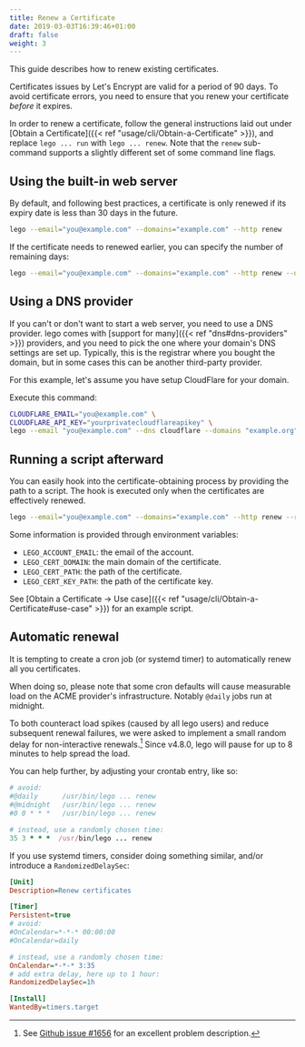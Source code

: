 ```yaml
---
title: Renew a Certificate
date: 2019-03-03T16:39:46+01:00
draft: false
weight: 3
---
```


This guide describes how to renew existing certificates.

<!--more-->

Certificates issues by Let's Encrypt are valid for a period of 90 days.
To avoid certificate errors, you need to ensure that you renew your certificate *before* it expires.

In order to renew a certificate, follow the general instructions laid out under [Obtain a Certificate]({{< ref "usage/cli/Obtain-a-Certificate" >}}), and replace `lego ... run` with `lego ... renew`.
Note that the `renew` sub-command supports a slightly different set of some command line flags.

## Using the built-in web server

By default, and following best practices, a certificate is only renewed if its expiry date is less than 30 days in the future.

```bash
lego --email="you@example.com" --domains="example.com" --http renew
```

If the certificate needs to renewed earlier, you can specify the number of remaining days:

```bash
lego --email="you@example.com" --domains="example.com" --http renew --days 45
```

## Using a DNS provider

If you can't or don't want to start a web server, you need to use a DNS provider.
lego comes with [support for many]({{< ref "dns#dns-providers" >}}) providers,
and you need to pick the one where your domain's DNS settings are set up.
Typically, this is the registrar where you bought the domain, but in some cases this can be another third-party provider.

For this example, let's assume you have setup CloudFlare for your domain.

Execute this command:

```bash
CLOUDFLARE_EMAIL="you@example.com" \
CLOUDFLARE_API_KEY="yourprivatecloudflareapikey" \
lego --email "you@example.com" --dns cloudflare --domains "example.org" renew
```

## Running a script afterward

You can easily hook into the certificate-obtaining process by providing the path to a script.
The hook is executed only when the certificates are effectively renewed.

```bash
lego --email="you@example.com" --domains="example.com" --http renew --renew-hook="./myscript.sh"
```

Some information is provided through environment variables:

- `LEGO_ACCOUNT_EMAIL`: the email of the account.
- `LEGO_CERT_DOMAIN`: the main domain of the certificate.
- `LEGO_CERT_PATH`: the path of the certificate.
- `LEGO_CERT_KEY_PATH`: the path of the certificate key.

See [Obtain a Certificate → Use case]({{< ref "usage/cli/Obtain-a-Certificate#use-case" >}}) for an example script.

## Automatic renewal

It is tempting to create a cron job (or systemd timer) to automatically renew all you certificates.

When doing so, please note that some cron defaults will cause measurable load on the ACME provider's infrastructure.
Notably `@daily` jobs run at midnight.

To both counteract load spikes (caused by all lego users) and reduce subsequent renewal failures, we were asked to implement a small random delay for non-interactive renewals.[^loadspikes]
Since v4.8.0, lego will pause for up to 8 minutes to help spread the load.

You can help further, by adjusting your crontab entry, like so:

```ruby
# avoid:
#@daily      /usr/bin/lego ... renew
#@midnight   /usr/bin/lego ... renew
#0 0 * * *   /usr/bin/lego ... renew

# instead, use a randomly chosen time:
35 3 * * *  /usr/bin/lego ... renew
```

If you use systemd timers, consider doing something similar, and/or introduce a `RandomizedDelaySec`:

```ini
[Unit]
Description=Renew certificates

[Timer]
Persistent=true
# avoid:
#OnCalendar=*-*-* 00:00:00
#OnCalendar=daily

# instead, use a randomly chosen time:
OnCalendar=*-*-* 3:35
# add extra delay, here up to 1 hour:
RandomizedDelaySec=1h

[Install]
WantedBy=timers.target
```

[^loadspikes]: See [Github issue #1656](https://github.com/sonavilabs/lego/issues/1656) for an excellent problem description.

